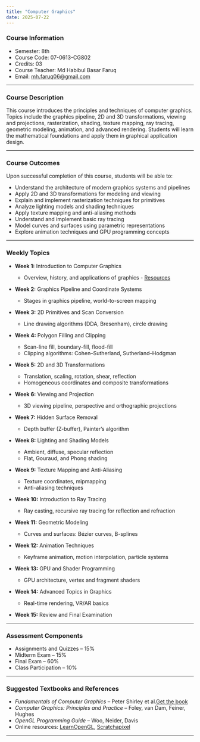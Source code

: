 ```yaml
---
title: "Computer Graphics"
date: 2025-07-22
---
```


### Course Information
- Semester: 8th  
- Course Code: 07-0613-CG802  
- Credits: 03  
- Course Teacher: Md Habibul Basar Faruq  
- Email: mh.faruq06@gmail.com  

---

### Course Description

This course introduces the principles and techniques of computer graphics. Topics include the graphics pipeline, 2D and 3D transformations, viewing and projections, rasterization, shading, texture mapping, ray tracing, geometric modeling, animation, and advanced rendering. Students will learn the mathematical foundations and apply them in graphical application design.

---

### Course Outcomes

Upon successful completion of this course, students will be able to:

- Understand the architecture of modern graphics systems and pipelines  
- Apply 2D and 3D transformations for modeling and viewing  
- Explain and implement rasterization techniques for primitives  
- Analyze lighting models and shading techniques  
- Apply texture mapping and anti-aliasing methods  
- Understand and implement basic ray tracing  
- Model curves and surfaces using parametric representations  
- Explore animation techniques and GPU programming concepts  

---

### Weekly Topics

- **Week 1:** Introduction to Computer Graphics  
  - Overview, history, and applications of graphics  - [Resources](https://drive.google.com/file/d/1IQwFjo44T09quaoEO_Cf36hs3DSeKMlc/view?usp=drive_link) 

- **Week 2:** Graphics Pipeline and Coordinate Systems  
  - Stages in graphics pipeline, world-to-screen mapping  

- **Week 3:** 2D Primitives and Scan Conversion  
  - Line drawing algorithms (DDA, Bresenham), circle drawing  

- **Week 4:** Polygon Filling and Clipping  
  - Scan-line fill, boundary-fill, flood-fill  
  - Clipping algorithms: Cohen–Sutherland, Sutherland–Hodgman  

- **Week 5:** 2D and 3D Transformations  
  - Translation, scaling, rotation, shear, reflection  
  - Homogeneous coordinates and composite transformations  

- **Week 6:** Viewing and Projection  
  - 3D viewing pipeline, perspective and orthographic projections  

- **Week 7:** Hidden Surface Removal  
  - Depth buffer (Z-buffer), Painter’s algorithm  

- **Week 8:** Lighting and Shading Models  
  - Ambient, diffuse, specular reflection  
  - Flat, Gouraud, and Phong shading  

- **Week 9:** Texture Mapping and Anti-Aliasing  
  - Texture coordinates, mipmapping  
  - Anti-aliasing techniques  

- **Week 10:** Introduction to Ray Tracing  
  - Ray casting, recursive ray tracing for reflection and refraction  

- **Week 11:** Geometric Modeling  
  - Curves and surfaces: Bézier curves, B-splines  

- **Week 12:** Animation Techniques  
  - Keyframe animation, motion interpolation, particle systems  

- **Week 13:** GPU and Shader Programming  
  - GPU architecture, vertex and fragment shaders  

- **Week 14:** Advanced Topics in Graphics  
  - Real-time rendering, VR/AR basics  

- **Week 15:** Review and Final Examination  

---

### Assessment Components

- Assignments and Quizzes – 15%  
- Midterm Exam – 15%  
- Final Exam – 60%  
- Class Participation – 10%  

---

### Suggested Textbooks and References

- *Fundamentals of Computer Graphics* – Peter Shirley et al.[Get the book](https://drive.google.com/file/d/1nuBdYQNaowJgI-XkIWQ7mwQkO8_Ak4Em/view?usp=sharing)  
- *Computer Graphics: Principles and Practice* – Foley, van Dam, Feiner, Hughes  
- *OpenGL Programming Guide* – Woo, Neider, Davis  
- Online resources: [LearnOpenGL](https://learnopengl.com/), [Scratchapixel](https://www.scratchapixel.com/)  

---


